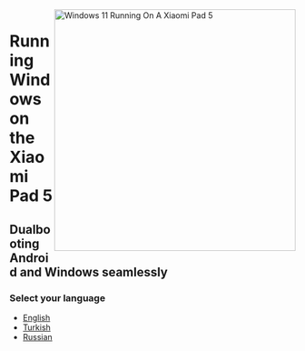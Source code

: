 <img align="right" src="https://raw.githubusercontent.com/erdilS/Port-Windows-11-Xiaomi-Pad-5/main/nabu.png" width="425" alt="Windows 11 Running On A Xiaomi Pad 5">

# Running Windows on the Xiaomi Pad 5

## Dualbooting Android and Windows seamlessly

### Select your language

- [English](English/dualboot-en.md)
- [Turkish](Turkish/dualboot-tr.md)
- [Russian](Russian/dualboot-ru.md)
